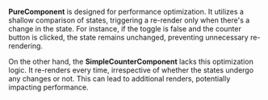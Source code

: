 **PureComponent** is designed for performance optimization. It utilizes a shallow comparison of states, triggering a re-render only when there's a change in the state. For instance, if the toggle is false and the counter button is clicked, the state remains unchanged, preventing unnecessary re-rendering.

On the other hand, the **SimpleCounterComponent** lacks this optimization logic. It re-renders every time, irrespective of whether the states undergo any changes or not. This can lead to additional renders, potentially impacting performance.
